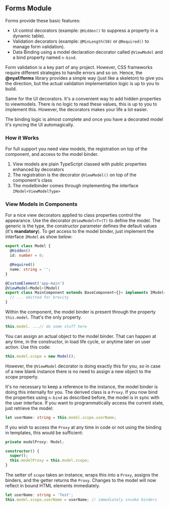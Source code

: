 ## Forms Module

Forms provide these basic features:

* UI control decorators (example: `@Hidden()` to suppress a property in a dynamic table).
* Validation decorators (example: `@MinLength(50)` or `@Required()` to manage form validation).
* Data Binding using a model declaration decorator called `@ViewModel` and a bind property named `n-bind`.

Form validation is a key part of any project. However, CSS frameworks require different strategies to handle errors and so on. Hence, the **@nyaf/forms** library provides a simple way (just like a skeleton) to give you the direction, but the actual validation implementation logic is up to you to build.

Same for the UI decorators. It's a convenient way to add hidden properties to viewmodels. There is no logic to read these values, this is up to you to implement this. However, the decorators makes your life a lot easier.

The binding logic is almost complete and once you have a decorated model it's syncing the UI automagically.

### How it Works

For full support you need view models, the registration on top of the component, and access to the model binder.

1. View models are plain TypeScript classed with public properties enhanced by decorators
2. The registration is the decorator `@ViewModel()` on top of the component's class
3. The modelbinder comes through implementing the interface `IModel<ViewModelType>`

### View Models in Components

For a nice view decorators applied to class properties control the appearance. Use the decorator `@ViewModel<T>(T)` to define the model. The generic is the type, the constructor parameter defines the default values (it's **mandatory**). To get access to the model binder, just implement the interface `IModel` as show below:

~~~ts
export class Model {
  @Hidden()
  id: number = 0;

  @Required()
  name: string = '';
}

@CustomElement('app-main')
@ViewModel<Model>(Model)
export class MainComponent extends BaseComponent<{}> implements IModel<Model> {
  // ... omitted for brevity
}
~~~

Within the component, the model binder is present through the property `this.model`. That's the only property.

~~~ts
this.model. ...// do some stuff here
~~~

You can assign an actual object to the model binder. That can happen at any time, in the constructor, in load life cycle, or anytime later on user action. Use this code:

~~~ts
this.model.scope = new Model();
~~~

However, the `@ViewModel` decorator is doing exactly this for you, so in case of a new blank instance there is no need to assign a new object to the *scope* property.

It's no necessary to keep a reference to the instance, the model binder is doing this internally for you. The derived class is a `Proxy`. If you now bind the properties using `n-bind` as described before, the model is in sync with the user interface. If you want to programmatically access the current state, just retrieve the model:

~~~ts
let userName: string = this.model.scope.userName;
~~~

If you wish to access the `Proxy` at any time in code or not using the binding in templates, this would be sufficient:

~~~ts
private modelProxy: Model;

constructor() {
  super();
  this.modelProxy = this.model.scope;
}
~~~

The setter of `scope` takes an instance, wraps this into a `Proxy`, assigns the binders, and the getter returns the `Proxy`. Changes to the model will now reflect in bound HTML elements immediately.

~~~ts
let userName: string = 'Test';
this.model.scope.userName = userName; // immediately invoke binders
~~~




